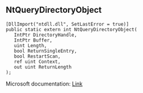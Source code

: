 ## NtQueryDirectoryObject

```
[DllImport("ntdll.dll", SetLastError = true)]
public static extern int NtQueryDirectoryObject(
   IntPtr DirectoryHandle,
   IntPtr Buffer,
   uint Length,
   bool ReturnSingleEntry,
   bool RestartScan,
   ref uint Context,
   out uint ReturnLength
);
```

Microsoft documentation: [Link](https://learn.microsoft.com/en-us/windows/win32/devnotes/ntquerydirectoryobject)
